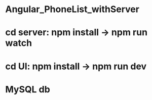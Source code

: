 # Angular_PhoneList_withServer
# cd server: npm install -> npm run watch
# cd UI: npm install -> npm run dev
# MySQL db
